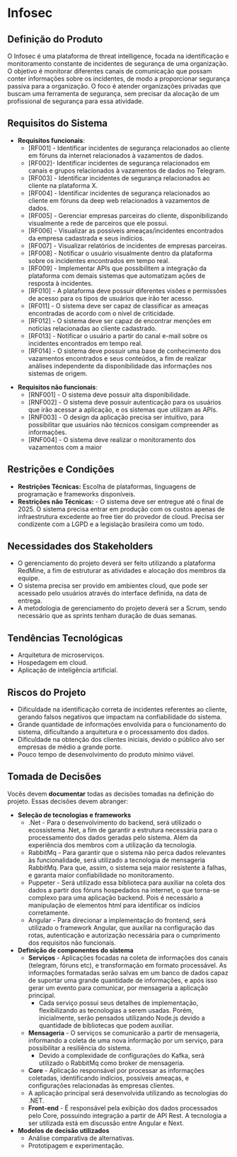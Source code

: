 # Infosec

## Definição do Produto
O Infosec é uma plataforma de threat intelligence, focada na identificação e monitoramento constante de incidentes de segurança de uma organização. O objetivo é monitorar diferentes canais de comunicação que possam conter informações sobre os incidentes, de modo a proporcionar segurança passiva para a organização. O foco é atender organizações privadas que buscam uma ferramenta de segurança, sem precisar da alocação de um profissional de segurança para essa atividade.

## Requisitos do Sistema
* **Requisitos funcionais**:
	* [RF001] -  Identificar incidentes de segurança relacionados ao cliente em fóruns da internet relacionados à vazamentos de dados.
	* [RF002]-  Identificar incidentes de segurança relacionados em canais e grupos relacionados à vazamentos de dados no Telegram. 
	* [RF003] -  Identificar incidentes de segurança relacionados ao cliente na plataforma X.
	* [RF004] - Identificar incidentes de segurança relacionados ao cliente em fóruns da deep web relacionados à vazamentos de dados.
	* [RF005] - Gerenciar empresas parceiras do cliente, disponibilizando visualmente a rede de parceiros que ele possui.
	* [RF006] - Visualizar as possíveis ameaças/incidentes encontrados da empresa cadastrada e seus indícios.
	* [RF007] - Visualizar relatórios de incidentes de empresas parceiras.
	* [RF008] - Notificar o usuário visualmente dentro da plataforma sobre os incidentes encontrados em tempo real.
	* [RF009] - Implementar APIs que possibilitem a integração da plataforma com demais sistemas que automatizam ações de resposta à incidentes.
	* [RF010] - A plataforma deve possuir diferentes visões e permissões de acesso para os tipos de usuários que irão ter acesso.
	* [RF011] - O sistema deve ser capaz de classificar as ameaças encontradas de acordo com o nível de criticidade.
	* [RF012] - O sistema deve ser capaz de encontrar menções em notícias relacionadas ao cliente cadastrado.
	* [RF013] - Notificar o usuário a partir do canal e-mail sobre os incidentes encontrados em tempo real.
	* [RF014] - O sistema deve possuir uma base de conhecimento dos vazamentos encontrados e seus conteúdos, a fim de realizar análises independente da disponibilidade das informações nos sistemas de origem.
- **Requisitos não funcionais**:
	* [RNF001] - O sistema deve possuir alta disponibilidade.
	- [RNF002] - O sistema deve possuir autenticação para os usuários que irão acessar a aplicação, e os sistemas que utilizam as APIs.
	- [RNF003] - O design da aplicação precisa ser intuitivo, para possibilitar que usuários não técnicos consigam compreender as informações.
	- [RNF004] - O sistema deve realizar o monitoramento dos vazamentos com a maior 
## Restrições e Condições
- **Restrições Técnicas:** Escolha de plataformas, linguagens de programação e frameworks disponíveis.
- **Restrições não Técnicas:** - O sistema deve ser entregue até o final de 2025. O sistema precisa entrar em produção com os custos apenas de infraestrutura excedente ao free tier do provedor de cloud. Precisa ser condizente com a LGPD e a legislação brasileira como um todo.

## Necessidades dos Stakeholders
* O gerenciamento do projeto deverá ser feito utilizando a plataforma RedMine, a fim de estruturar as atividades e alocação dos membros da equipe.
* O sistema precisa ser provido em ambientes cloud, que pode ser acessado pelo usuários através do interface definida, na data de entrega.
* A metodologia de gerenciamento do projeto deverá ser a Scrum, sendo necessário que as sprints tenham duração de duas semanas. 

## Tendências Tecnológicas
* Arquitetura de microserviços.
* Hospedagem em cloud.
* Aplicação de inteligência artificial.

## Riscos do Projeto
* Dificuldade na identificação correta de incidentes referentes ao cliente, gerando falsos negativos que impactam na confiabilidade do sistema.
* Grande quantidade de informações envolvida para o funcionamento do sistema, dificultando a arquitetura e o processamento dos dados.
* Dificuldade na obtenção dos clientes iniciais, devido o público alvo ser empresas de médio a grande porte.
* Pouco tempo de desenvolvimento do produto mínimo viável.

## Tomada de Decisões
Vocês devem **documentar** todas as decisões tomadas na definição do projeto. Essas decisões devem abranger:
- **Seleção de tecnologias e frameworks**
	- .Net - Para o desenvolvimento do backend, será utilizado o ecossistema .Net, a fim de garantir a estrutura necessária para o processamento dos dados geradas pelo sistema. Além da experiência dos membros com a utilização da tecnologia.
	- RabbitMq - Para garantir que o sistema não perca dados relevantes às funcionalidade, será utilizado a tecnologia de mensageria RabbitMq. Para que, assim, o sistema seja maior resistente à falhas, e garanta maior confiabilidade no monitoramento.
	- Puppeter - Será utilizado essa biblioteca para auxiliar na coleta dos dados a partir dos fóruns hospedados na internet, o que torna-se complexo para uma aplicação backend. Pois é necessário a manipulação de elementos html para identificar os indícios corretamente.
	- Angular - Para direcionar a implementação do frontend, será utilizado o framework Angular, que auxiliar na configuração das rotas, autenticação e autorização necessária para o cumprimento dos requisitos não funcionais.
- **Definição de componentes do sistema**
	- **Serviços** - Aplicações focadas na coleta de informações dos canais (telegram, fóruns etc), e transformação em formato processável. As informações formatadas serão salvas em um banco de dados capaz de suportar uma grande quantidade de informações, e após isso gerar um evento para comunicar, por mensageria a aplicação principal.
		* Cada serviço possui seus detalhes de implementação, flexibilizando as tecnologias a serem usadas. Porém, inicialmente, serão pensados utilizando Node.js devido a quantidade de bibliotecas que podem auxiliar.
	* **Mensageria** - O serviços se comunicarão a partir de mensageria, informando a coleta de uma nova informação por um serviço, para possibilitar a resiliência do sistema.
		* Devido a complexidade de configurações do Kafka, será utilizado o RabbitMq como broker de mensageria.
	* **Core** - Aplicação responsável por processar as informações coletadas, identificando indícios, possíveis ameaças, e configurações relacionadas às empresas clientes.
	* A aplicação principal será desenvolvida utilizando as tecnologias do .NET.
	* **Front-end** - É responsável pela exibição dos dados processados pelo Core, possuindo integração a partir de API Rest. A tecnologia a ser utilizada está em discussão entre Angular e Next. 
- **Modelos de decisão utilizados**
	- Análise comparativa de alternativas.
	- Prototipagem e experimentação.
